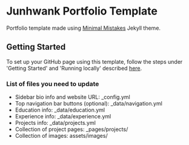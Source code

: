 # Junhwank Portfolio Template

Portfolio template made using [Minimal Mistakes](https://mmistakes.github.io/minimal-mistakes/) Jekyll theme.

## Getting Started

To set up your GitHub page using this template, follow the steps under 'Getting Started' and 'Running locally' described [here](https://github.com/academicpages/academicpages.github.io).

### List of files you need to update

* Sidebar bio info and website URL: _config.yml
* Top navigation bar buttons (optional): _data/navigation.yml
* Education info: _data/education.yml
* Experience info: _data/experience.yml
* Projects info: _data/projects.yml
* Collection of project pages: _pages/projects/
* Collection of images: assets/images/
